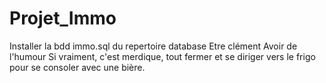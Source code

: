 # Projet_Immo

Installer la bdd immo.sql du repertoire database
Etre clément
Avoir de l'humour
Si vraiment, c'est merdique, tout fermer et se diriger vers le frigo pour se consoler avec une bière.
